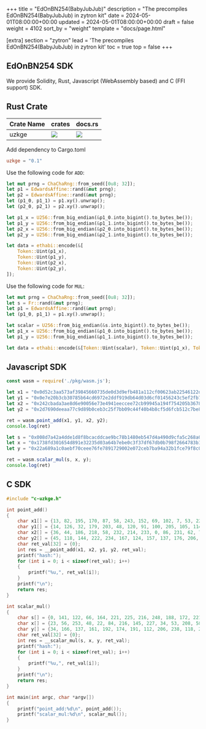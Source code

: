 +++
title = "EdOnBN254(BabyJubJub)"
description = "The precompiles EdOnBN254(BabyJubJub) in zytron kit"
date = 2024-05-01T08:00:00+00:00
updated = 2024-05-01T08:00:00+00:00
draft = false
weight = 4102
sort_by = "weight"
template = "docs/page.html"

[extra]
section = "zytron"
lead = 'The precompiles EdOnBN254(BabyJubJub) in zytron kit'
toc = true
top = false
+++

## EdOnBN254 SDK

We provide Solidity, Rust, Javascript (WebAssembly based) and C (FFI support) SDK.

## Rust Crate

| Crate Name | crates | docs.rs |
| - | - | - |
| uzkge | ![](https://img.shields.io/crates/v/uzkge) | ![](https://img.shields.io/docsrs/uzkge) |

Add dependency to Cargo.toml

```toml
uzkge = "0.1"
```

Use the following code for `ADD`:

```rust
let mut prng = ChaChaRng::from_seed([0u8; 32]);
let p1 = EdwardsAffine::rand(&mut prng);
let p2 = EdwardsAffine::rand(&mut prng);
let (p1_0, p1_1) = p1.xy().unwrap();
let (p2_0, p2_1) = p2.xy().unwrap();

let p1_x = U256::from_big_endian(&p1_0.into_bigint().to_bytes_be());
let p1_y = U256::from_big_endian(&p1_1.into_bigint().to_bytes_be());
let p2_x = U256::from_big_endian(&p2_0.into_bigint().to_bytes_be());
let p2_y = U256::from_big_endian(&p2_1.into_bigint().to_bytes_be());

let data = ethabi::encode(&[
    Token::Uint(p1_x),
    Token::Uint(p1_y),
    Token::Uint(p2_x),
    Token::Uint(p2_y),
]);
```

Use the following code for `MUL`:

```rust
let mut prng = ChaChaRng::from_seed([0u8; 32]);
let s = Fr::rand(&mut prng);
let p1 = EdwardsAffine::rand(&mut prng);
let (p1_0, p1_1) = p1.xy().unwrap();

let scalar = U256::from_big_endian(&s.into_bigint().to_bytes_be());
let p1_x = U256::from_big_endian(&p1_0.into_bigint().to_bytes_be());
let p1_y = U256::from_big_endian(&p1_1.into_bigint().to_bytes_be());

let data = ethabi::encode(&[Token::Uint(scalar), Token::Uint(p1_x), Token::Uint(p1_y)]);
```

## Javascript SDK
```javascript
const wasm = require('./pkg/wasm.js');

let x1 = "0x0d52c3aa573af39845660735de0d3d9efb481a112cf00623ab22546122d4e16a";
let y1 = "0x0e7e20b3cb30785b64cd6972e2ddf919db64d03d6cf01456243c5ef2fb766a65";
let x2 = "0x242cbada3ae8d6e90056e73e4941eeccee72cb99945a194f754205b3678bd769";
let y2 = "0x2d7690deeaa77c9d89b0ceb3c25f7bb09c44f40b4b8cf5d6fcb512c7be8fcba9";

ret = wasm.point_add(x1, y1, x2, y2);
console.log(ret)

let s = "0x008d7a42a4dde1d8f8bcacddcae9bc78b1480eb547d4a490d9cfa5c268a076c7";
let x = "0x1738fd301654d891e32235d03a64b7ebe0c3f37df67db0b798f2664783b1bac9";
let y = "0x22a689a1c0aebf70ceee76fe7891729002e072ceb7ba94a32b1fce79f8c009d9";

ret = wasm.scalar_mul(s, x, y);
console.log(ret)
```
## C SDK
```c
#include "c-uzkge.h"

int point_add()
{
    char x1[] = {13, 82, 195, 170, 87, 58, 243, 152, 69, 102, 7, 53, 222, 13, 61, 158, 251, 72, 26, 17, 44, 240, 6, 35, 171, 34, 84, 97, 34, 212, 225, 106};
    char y1[] = {14, 126, 32, 179, 203, 48, 120, 91, 100, 205, 105, 114, 226, 221, 249, 25, 219, 100, 208, 61, 108, 240, 20, 86, 36, 60, 94, 242, 251, 118, 106, 101};
    char x2[] = {36, 44, 186, 218, 58, 232, 214, 233, 0, 86, 231, 62, 73, 65, 238, 204, 238, 114, 203, 153, 148, 90, 25, 79, 117, 66, 5, 179, 103, 139, 215, 105};
    char y2[] = {45, 118, 144, 222, 234, 167, 124, 157, 137, 176, 206, 179, 194, 95, 123, 176, 156, 68, 244, 11, 75, 140, 245, 214, 252, 181, 18, 199, 190, 143, 203, 169};
    char ret_val[32] = {0};
    int res = __point_add(x1, x2, y1, y2, ret_val);
    printf("hash:");
    for (int i = 0; i < sizeof(ret_val); i++)
    {
        printf("%u,", ret_val[i]);
    }
    printf("\n");
    return res;
}

int scalar_mul()
{
    char s[] = {0, 141, 122, 66, 164, 221, 225, 216, 248, 188, 172, 221, 202, 233, 188, 120, 177, 72, 14, 181, 71, 212, 164, 144, 217, 207, 165, 194, 104, 160, 118, 199};
    char x[] = {23, 56, 253, 48, 22, 84, 216, 145, 227, 34, 53, 208, 58, 100, 183, 235, 224, 195, 243, 125, 246, 125, 176, 183, 152, 242, 102, 71, 131, 177, 186, 201};
    char y[] = {34, 166, 137, 161, 192, 174, 191, 112, 206, 238, 118, 254, 120, 145, 114, 144, 2, 224, 114, 206, 183, 186, 148, 163, 43, 31, 206, 121, 248, 192, 9, 217};
    char ret_val[32] = {0};
    int res = __scalar_mul(s, x, y, ret_val);
    printf("hash:");
    for (int i = 0; i < sizeof(ret_val); i++)
    {
        printf("%u,", ret_val[i]);
    }
    printf("\n");
    return res;
}

int main(int argc, char *argv[])
{
    printf("point_add:%d\n", point_add());
    printf("scalar_mul:%d\n", scalar_mul());
}
```
